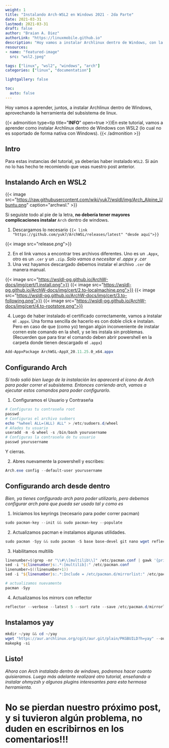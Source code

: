 ```yaml
---
weight: 1
title: "Instalando Arch-WSL2 en Windows 2021 - 2da Parte"
date: 2021-03-31
lastmod: 2021-03-31
draft: false
author: "Braian A. Diez"
authorLink: "https://linuxmobile.github.io"
description: "Hoy vamos a instalar Archlinux dentro de Windows, con la ayuda de wsl2."
resources:
- name: "featured-image"
  src: "wsl2.jpeg"

tags: ["linux", "wsl2", "windows", "arch"]
categories: ["linux", "documentation"]

lightgallery: false

toc:
  auto: false
---
```


Hoy vamos a aprender, juntos, a instalar Archlinux dentro de Windows, aprovechando la herramienta del subsistema de linux.

<!--more-->

{{< admonition type=tip title="**INFO**" open=true >}}En este tutorial, vamos a aprender como instalar Archlinux dentro de Windows con WSL2 (lo cual no es soportado de forma nativa con Windows).
{{< /admonition >}}


## Intro


Para estas instancias del tutorial, ya deberías haber instalado `WSL2`. Si aún no lo has hecho te recomiendo que veas nuestro post anterior.


## Instalando Arch en WSL2

{{< image src="https://raw.githubusercontent.com/wiki/yuk7/wsldl/img/Arch_Alpine_Ubuntu.png" caption="archwsl." >}}


Si seguiste todo al pie de la letra, **no debería tener mayores complicaciones instalar** `Arch` dentro de windows.

1. Descargamos lo necesario `{{< link "https://github.com/yuk7/ArchWSL/releases/latest" "desde aquí">}}`

{{< image src="release.png">}}

2. En el link vamos a encontrar tres archivos diferentes. Uno es un `.Appx`, otro es un `.cer` y un `.zip`.
_Solo vamos a necesitar el .appx y .cer_
3. Una vez hayamos descargado debemos instalar el archivo `.cer` de manera manual. 

{{< image src="https://wsldl-pg.github.io/ArchW-docs/img/cert/1.install.png">}}
{{< image src="https://wsldl-pg.github.io/ArchW-docs/img/cert/2.to-localmachine.png">}}
{{< image src="https://wsldl-pg.github.io/ArchW-docs/img/cert/3.to-following.png">}}
{{< image src="https://wsldl-pg.github.io/ArchW-docs/img/cert/4.to-rootstore.png">}}

4. Luego de haber instalado el certificado correctamente, vamos a instalar el `.appx`. 
Una forma sencilla de hacerlo es con doble click e instalan. Pero en caso de que (como yo) tengan algún inconveniente de instalar 
corren este comando en la shell, y se les instala sin problemas. (Recuerden que para tirar el comando deben abrir powershell en la carpeta donde tienen descargado el `.appx`)
```powershell
Add-AppxPackage ArchWSL-AppX_20.11.25.0_x64.appx
```

## Configurando Arch

_Sí todo salió bien luego de la instalación les aparecerá el ícono de Arch para poder correr el subsistema. Entonces corriendo arch, vamos a ejecutar estos comandos para poder configurarlo._

1. Configuramos el Usuario y Contraseña

```powershell
# Configuras tu contraseña root
passwd
# Configuras el archivo sudoers
echo "%wheel ALL=(ALL) ALL" > /etc/sudoers.d/wheel
# Añades tu usuario
useradd -m -G wheel -s /bin/bash yourusername
# Configuras la contraseña de tu usuario
passwd yourusername
```
Y cierras.

2. Abres nuevamente la powershell y escribes:
```powershell
Arch.exe config --default-user yourusername
```


## Configurando arch desde dentro
_Bien, ya tienes configurado arch para poder utilizarlo, pero debemos configurar arch para que pueda ser usado tal y como es_

1. Iniciamos los keyrings (necesario para poder correr pacman)
```powershell
sudo pacman-key --init && sudo pacman-key --populate
```

2. Actualizamos pacman e instalamos algunas utilidades.
```powershell
sudo pacman -Syy && sudo pacman -S base base-devel git nano wget reflector
```

3. Habilitamos multilib 
```powershell
linenumber=$(grep -nr "\\#\\[multilib\\]" /etc/pacman.conf | gawk '{print $1}' FS=":")
sed -i "${linenumber}s:.*:[multilib]:" /etc/pacman.conf
linenumber=$((linenumber+1))
sed -i "${linenumber}s:.*:Include = /etc/pacman.d/mirrorlist:" /etc/pacman.conf

# actualizamos nuevamente
pacman -Syy
```

4. Actualizamos los mirrors con reflector
```powershell
reflector --verbose --latest 5 --sort rate --save /etc/pacman.d/mirrorlist
```


## Instalamos yay
```powershell
mkdir ~/yay && cd ~/yay
wget "https://aur.archlinux.org/cgit/aur.git/plain/PKGBUILD?h=yay" --output-document=./PKGBUILD
makepkg -si
```


## Listo!

_Ahora con Arch instalado dentro de windows, podremos hacer cuanto quisieramos. Luego más adelante realizaré otro tutorial, enseñando a instalar ohmyzsh y algunos plugins interesantes para esta hermosa herramienta._

# No se pierdan nuestro próximo post, y si tuvieron algún problema, no duden en escribirnos en los comentarios!!!
